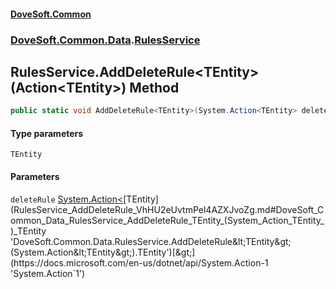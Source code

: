 #### [DoveSoft.Common](readme.md 'readme')
### [DoveSoft.Common.Data](DoveSoft_Common_Data.md 'DoveSoft.Common.Data').[RulesService](RulesService.md 'DoveSoft.Common.Data.RulesService')
## RulesService.AddDeleteRule&lt;TEntity&gt;(Action&lt;TEntity&gt;) Method
```csharp
public static void AddDeleteRule<TEntity>(System.Action<TEntity> deleteRule);
```
#### Type parameters
<a name='DoveSoft_Common_Data_RulesService_AddDeleteRule_TEntity_(System_Action_TEntity_)_TEntity'></a>
`TEntity`  
  
#### Parameters
<a name='DoveSoft_Common_Data_RulesService_AddDeleteRule_TEntity_(System_Action_TEntity_)_deleteRule'></a>
`deleteRule` [System.Action&lt;](https://docs.microsoft.com/en-us/dotnet/api/System.Action-1 'System.Action`1')[TEntity](RulesService_AddDeleteRule_VhHU2eUvtmPel4AZXJvoZg.md#DoveSoft_Common_Data_RulesService_AddDeleteRule_TEntity_(System_Action_TEntity_)_TEntity 'DoveSoft.Common.Data.RulesService.AddDeleteRule&lt;TEntity&gt;(System.Action&lt;TEntity&gt;).TEntity')[&gt;](https://docs.microsoft.com/en-us/dotnet/api/System.Action-1 'System.Action`1')  
  

